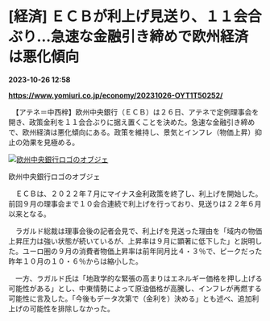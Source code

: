 # [経済] ＥＣＢが利上げ見送り、１１会合ぶり…急速な金融引き締めで欧州経済は悪化傾向

**2023-10-26 12:58**

**https://www.yomiuri.co.jp/economy/20231026-OYT1T50252/**

　【アテネ＝中西梓】欧州中央銀行（ＥＣＢ）は２６日、アテネで定例理事会を開き、政策金利を１１会合ぶりに据え置くことを決めた。急速な金融引き締めで、欧州経済は悪化傾向にある。政策を維持し、景気とインフレ（物価上昇）抑止の効果を見極める。

[![欧州中央銀行ロゴのオブジェ](https://www.yomiuri.co.jp/media/2023/10/20231026-OYT1I50177-1.jpg)](https://www.yomiuri.co.jp/pluralphoto/20231026-OYT1I50177/)

欧州中央銀行ロゴのオブジェ

　ＥＣＢは、２０２２年７月にマイナス金利政策を終了し、利上げを開始した。前回９月の理事会まで１０会合連続で利上げを行っており、見送りは２２年６月以来となる。

　ラガルド総裁は理事会後の記者会見で、利上げを見送った理由を「域内の物価上昇圧力は強い状態が続いているが、上昇率は９月に顕著に低下した」と説明した。ユーロ圏の９月の消費者物価上昇率は前年同月比４・３％で、ピークだった昨年１０月の１０・６％からは縮小した。

　一方、ラガルド氏は「地政学的な緊張の高まりはエネルギー価格を押し上げる可能性がある」とし、中東情勢によって原油価格が高騰し、インフレが再燃する可能性に言及した。「今後もデータ次第で（金利を）決める」とも述べ、追加利上げの可能性を排除しなかった。